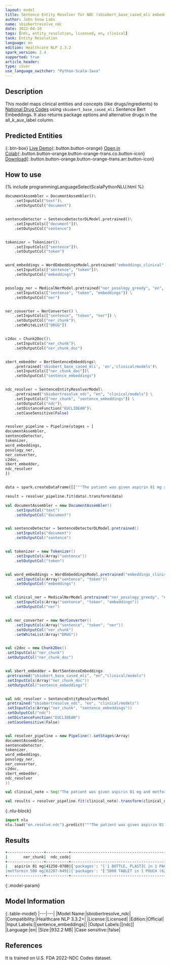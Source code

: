 ```yaml
---
layout: model
title: Sentence Entity Resolver for NDC (sbiobert_base_cased_mli embeddings)
author: John Snow Labs
name: sbiobertresolve_ndc
date: 2022-04-18
tags: [ndc, entity_resolution, licensed, en, clinical]
task: Entity Resolution
language: en
edition: Healthcare NLP 3.3.2
spark_version: 2.4
supported: true
article_header:
type: cover
use_language_switcher: "Python-Scala-Java"
---
```



## Description


This model maps clinical entities and concepts (like drugs/ingredients) to [National Drug Codes](https://www.fda.gov/drugs/drug-approvals-and-databases/national-drug-code-directory) using `sbiobert_base_cased_mli` Sentence Bert Embeddings. It also returns package options and alternative drugs in the all_k_aux_label column.


## Predicted Entities






{:.btn-box}
[Live Demo](https://demo.johnsnowlabs.com/healthcare/ER_NDC/){:.button.button-orange}
[Open in Colab](https://colab.research.google.com/github/JohnSnowLabs/spark-nlp-workshop/blob/master/tutorials/streamlit_notebooks/healthcare/ER_NDC.ipynb){:.button.button-orange.button-orange-trans.co.button-icon}
[Download](https://s3.amazonaws.com/auxdata.johnsnowlabs.com/clinical/models/sbiobertresolve_ndc_en_3.3.2_2.4_1650298194939.zip){:.button.button-orange.button-orange-trans.arr.button-icon}


## How to use


<div class="tabs-box" markdown="1">
{% include programmingLanguageSelectScalaPythonNLU.html %}

```python
documentAssembler = DocumentAssembler()\
	.setInputCol("text")\
	.setOutputCol("document")


sentenceDetector = SentenceDetectorDLModel.pretrained()\
	.setInputCols(["document"])\
	.setOutputCol("sentence")


tokenizer = Tokenizer()\
	.setInputCols(["sentence"])\
	.setOutputCol("token")


word_embeddings = WordEmbeddingsModel.pretrained("embeddings_clinical", "en", "clinical/models")\
	.setInputCols(["sentence", "token"])\
	.setOutputCol("embeddings")


posology_ner = MedicalNerModel.pretrained("ner_posology_greedy", "en", "clinical/models") \
	.setInputCols(["sentence", "token", "embeddings"]) \
	.setOutputCol("ner")


ner_converter = NerConverter() \
	.setInputCols(["sentence", "token", "ner"]) \
	.setOutputCol("ner_chunk")\
	.setWhiteList(["DRUG"])


c2doc = Chunk2Doc()\
	.setInputCols("ner_chunk")\
	.setOutputCol("ner_chunk_doc") 


sbert_embedder = BertSentenceEmbeddings\
	.pretrained('sbiobert_base_cased_mli', 'en','clinical/models')\
	.setInputCols(["ner_chunk_doc"])\
	.setOutputCol("sentence_embeddings")


ndc_resolver = SentenceEntityResolverModel\
	.pretrained("sbiobertresolve_ndc", "en", "clinical/models") \
	.setInputCols(["ner_chunk", "sentence_embeddings"]) \
	.setOutputCol("ndc")\
	.setDistanceFunction("EUCLIDEAN")\
	.setCaseSensitive(False)


resolver_pipeline = Pipeline(stages = [
documentAssembler,
sentenceDetector,
tokenizer,
word_embeddings,
posology_ner,
ner_converter,
c2doc,
sbert_embedder,
ndc_resolver
])


data = spark.createDataFrame([["""The patient was given aspirin 81 mg and metformin 500 mg"""]]).toDF("text")

result = resolver_pipeline.fit(data).transform(data)
```
```scala
val documentAssembler = new DocumentAssembler()
	.setInputCol("text")
	.setOutputCol("document")


val sentenceDetector = SentenceDetectorDLModel.pretrained()
	.setInputCols("document")
	.setOutputCol("sentence")


val tokenizer = new Tokenizer()
	.setInputCols(Array("sentence"))
	.setOutputCol("token")


val word_embeddings = WordEmbeddingsModel.pretrained("embeddings_clinical", "en", "clinical/models")
	.setInputCols(Array("sentence", "token"))
	.setOutputCol("embeddings")


val clinical_ner = MedicalNerModel.pretrained("ner_posology_greedy", "en", "clinical/models")
	.setInputCols(Array("sentence", "token", "embeddings"))
	.setOutputCol("ner")


val ner_converter = new NerConverter()
	.setInputCols(Array("sentence", "token", "ner"))
	.setOutputCol("ner_chunk")
	.setWhiteList(Array("DRUG"))


val c2doc = new Chunk2Doc()
.setInputCols("ner_chunk")
.setOutputCol("ner_chunk_doc") 


val sbert_embedder = BertSentenceEmbeddings
.pretrained("sbiobert_base_cased_mli", "en","clinical/models")
.setInputCols(Array("ner_chunk_doc"))
.setOutputCol("sentence_embeddings")


val ndc_resolver = SentenceEntityResolverModel
.pretrained("sbiobertresolve_ndc", "en", "clinical/models") 
.setInputCols(Array("ner_chunk", "sentence_embeddings")) 
.setOutputCol("ndc")
.setDistanceFunction("EUCLIDEAN")
.setCaseSensitive(False)


val resolver_pipeline = new Pipeline().setStages(Array(
documentAssembler,
sentenceDetector,
tokenizer,
word_embeddings,
posology_ner,
ner_converter,
c2doc,
sbert_embedder,
ndc_resolver
))

val clinical_note = Seq("The patient was given aspirin 81 mg and metformin 500 mg").toDS.toDF("text")

val results = resolver_pipeline.fit(clinical_note).transform(clinical_note)
```


{:.nlu-block}
```python
import nlu
nlu.load("en.resolve.ndc").predict("""The patient was given aspirin 81 mg and metformin 500 mg""")
```

</div>


## Results


```bash
+----------------+----------+----------------------------------------------------------------------------------------------------+
|       ner_chunk|  ndc_code|                                                                                          aux_labels|
+----------------+----------+----------------------------------------------------------------------------------------------------+
|   aspirin 81 mg|41250-0780|{'packages': "['1 BOTTLE, PLASTIC in 1 PACKAGE (41250-780-01)  > 120 TABLET, DELAYED RELEASE in 1...|
|metformin 500 mg|62207-0491|{'packages': "['5000 TABLET in 1 POUCH (62207-491-31)', '25000 TABLET in 1 CARTON (62207-491-35)'...|
+----------------+----------+----------------------------------------------------------------------------------------------------+


```


{:.model-param}
## Model Information


{:.table-model}
|---|---|
|Model Name:|sbiobertresolve_ndc|
|Compatibility:|Healthcare NLP 3.3.2+|
|License:|Licensed|
|Edition:|Official|
|Input Labels:|[sentence_embeddings]|
|Output Labels:|[ndc]|
|Language:|en|
|Size:|932.2 MB|
|Case sensitive:|false|


## References


It is trained on U.S. FDA 2022-NDC Codes dataset.
<!--stackedit_data:
eyJoaXN0b3J5IjpbLTEzNDQ1NzY1NzEsNzk2MjEwMTk5LC0xMj
UyOTg1MTkzLC0zMDMyNDAwMDEsNzk1OTY2MzYyLC03OTAwOTgx
NzBdfQ==
-->
